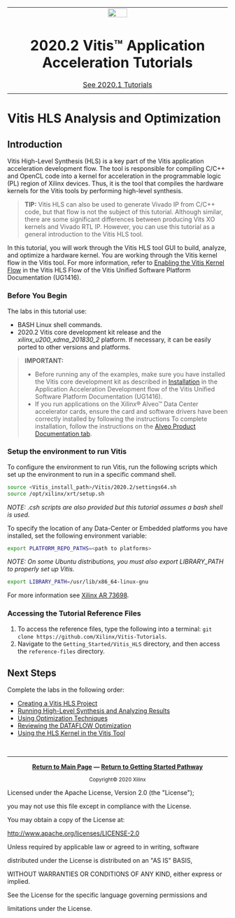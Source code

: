 ﻿<table class="sphinxhide">
 <tr>
   <td align="center"><img src="https://www.xilinx.com/content/dam/xilinx/imgs/press/media-kits/corporate/xilinx-logo.png" width="30%"/><h1>2020.2 Vitis™ Application Acceleration Tutorials</h1>
   <a href="https://github.com/Xilinx/Vitis-Tutorials/tree/2020.1">See 2020.1 Tutorials</a>
  </td>
 </tr>
 <tr>
 <td>
 </td>
 </tr>
</table>

# Vitis HLS Analysis and Optimization

## Introduction

Vitis High-Level Synthesis (HLS) is a key part of the Vitis application acceleration development flow. The tool is responsible for compiling C/C++ and OpenCL code into a kernel for acceleration in the programmable logic (PL) region of Xilinx devices. Thus, it is the tool that compiles the hardware kernels for the Vitis tools by performing high-level synthesis.

> **TIP:** Vitis HLS can also be used to generate Vivado IP from C/C++ code, but that flow is not the subject of this tutorial. Although similar, there are some significant differences between producing Vits XO kernels and Vivado RTL IP. However, you can use this tutorial as a general introduction to the Vitis HLS tool. 

In this tutorial, you will work through the Vitis HLS tool GUI to build, analyze, and optimize a hardware kernel. You are working through the Vitis kernel flow in the Vitis tool. For more information, refer to [Enabling the Vitis Kernel Flow](https://www.xilinx.com/cgi-bin/docs/rdoc?v=2020.2;t=vitis+doc;d=vitis_hls_process.html;a=uiy1584905571731) in the Vitis HLS Flow of the Vitis Unified Software Platform Documentation (UG1416).

### Before You Begin

The labs in this tutorial use:

* BASH Linux shell commands.
* 2020.2 Vitis core development kit release and the *xilinx_u200_xdma_201830_2* platform. If necessary, it can be easily ported to other versions and platforms.

>**IMPORTANT:**  
>
> * Before running any of the examples, make sure you have installed the Vitis core development kit as described in [Installation](https://www.xilinx.com/html_docs/xilinx2020_2/vitis_doc/acceleration_installation.html#vhc1571429852245) in the Application Acceleration Development flow of the Vitis Unified Software Platform Documentation (UG1416).
>* If you run applications on the Xilinx® Alveo™ Data Center accelerator cards, ensure the card and software drivers have been correctly installed by following the instructions To complete installation, follow the instructions on the [Alveo Product Documentation tab](https://www.xilinx.com/products/boards-and-kits/alveo.html).

### Setup the environment to run Vitis

To configure the environment to run Vitis, run the following scripts which set up the environment to run in a specific command shell.

```bash
source <Vitis_install_path>/Vitis/2020.2/settings64.sh
source /opt/xilinx/xrt/setup.sh
```

*NOTE: .csh scripts are also provided but this tutorial assumes a bash shell is used.*

To specify the location of any Data-Center or Embedded platforms you have installed, set the following environment variable:

```bash
export PLATFORM_REPO_PATHS=<path to platforms>
```

*NOTE: On some Ubuntu distributions, you must also export LIBRARY_PATH to properly set up Vitis.*

```bash
export LIBRARY_PATH=/usr/lib/x86_64-linux-gnu
```

For more information see [Xilinx AR 73698](https://www.xilinx.com/support/answers/73698.html).

### Accessing the Tutorial Reference Files

1. To access the reference files, type the following into a terminal: `git clone https://github.com/Xilinx/Vitis-Tutorials`.
2. Navigate to the `Getting_Started/Vitis_HLS` directory, and then access the `reference-files` directory.

## Next Steps

Complete the labs in the following order:
 
* [Creating a Vitis HLS Project](./new_project.md)
* [Running High-Level Synthesis and Analyzing Results](./synth_and_analysis.md)
* [Using Optimization Techniques](./optimization_techniques.md)
* [Reviewing the DATAFLOW Optimization](./dataflow_design.md)
* [Using the HLS Kernel in the Vitis Tool](./using_the_kernel.md)

<!--

1. [Creating the Vitis HLS Project](./new_project.md) - Create the project to specify the source code and testbench.

2. [Running High-Level Synthesis and Analyzing Results](./synth_and_analysis.md) - Simulate and synthesize the design, and analyze the results.

3. [Using Optimization Techniques](./optimization_techniques.md) - Try different optimization techniques to achieve the initiation interval (II)=1.

4. [Reviewing the Dataflow Optimization](./dataflow_design.md) - Add the Dataflow optimization to achieve even better results.

5. [Using the HLS Kernel in the Vitis Tool](./using_the_kernel.md) - Use the Vitis integrated design environment (IDE) to create a new application project with the host and kernel code.

-->

</br>
<hr/>
<p align="center" class="sphinxhide"><b><a href="./README.md">Return to Main Page</a> — <a href="/docs/vitis-getting-started/README.md">Return to Getting Started Pathway</a></b></p>

<p align="center" class="sphinxhide"><sup>Copyright&copy; 2020 Xilinx</sup></p>


Licensed under the Apache License, Version 2.0 (the "License");

you may not use this file except in compliance with the License.

You may obtain a copy of the License at:

<a href="[/docs/vitis-getting-started/README.md](http://www.apache.org/licenses/LICENSE-2.0)">http://www.apache.org/licenses/LICENSE-2.0</a>
    
Unless required by applicable law or agreed to in writing, software

distributed under the License is distributed on an "AS IS" BASIS,

WITHOUT WARRANTIES OR CONDITIONS OF ANY KIND, either express or implied.

See the License for the specific language governing permissions and

limitations under the License.</br>

